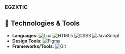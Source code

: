 ### EGZXTIC

## 🔧 Technologies & Tools
- **Languages**: ![Lua](https://img.shields.io/badge/Lua-2C2D72?style=for-the-badge&logo=lua&logoColor=white) ![HTML5](https://img.shields.io/badge/HTML5-E34F26?style=for-the-badge&logo=html5&logoColor=white) ![CSS3](https://img.shields.io/badge/CSS3-1572B6?style=for-the-badge&logo=css3&logoColor=white) ![JavaScript](https://img.shields.io/badge/JavaScript-323330?style=for-the-badge&logo=javascript&logoColor=F7DF1E)
- **Design Tools**: ![Figma](https://img.shields.io/badge/Figma-F24E1E?style=for-the-badge&logo=figma&logoColor=white)
- **Frameworks/Tools**: ![Git](https://img.shields.io/badge/Git-F05032?style=for-the-badge&logo=git&logoColor=white)
